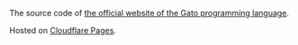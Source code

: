The source code of [the official website of the Gato programming language](https://gato-lang.dev/).

Hosted on [Cloudflare Pages](https://pages.cloudflare.com/).
